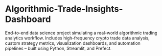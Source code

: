# Algorithmic-Trade-Insights-Dashboard
 End-to-end data science project simulating a real-world algorithmic trading analytics workflow. Includes high-frequency crypto trade data analysis, custom strategy metrics, visualization dashboards, and automation pipelines – built using Python, Streamlit, and Prefect.
